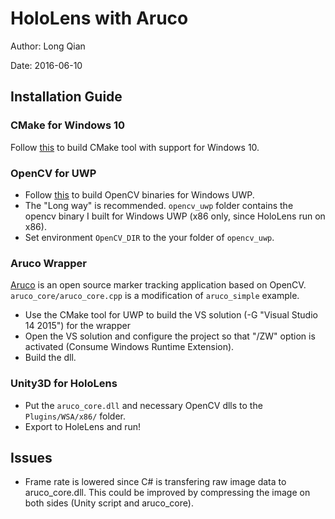 HoloLens with Aruco
===
Author: Long Qian

Date: 2016-06-10

## Installation Guide

### CMake for Windows 10
Follow [this](https://github.com/Microsoft/CMake/tree/feature/Win10) to build CMake tool with support for Windows 10.

### OpenCV for UWP
* Follow [this](https://blogs.msdn.microsoft.com/lucian/2015/11/27/opencv-building-uwp-binaries/) to build OpenCV binaries for Windows UWP.
* The "Long way" is recommended. ```opencv_uwp``` folder contains the opencv binary I built for Windows UWP (x86 only, since HoloLens run on x86).
* Set environment ```OpenCV_DIR``` to the your folder of ```opencv_uwp```.

### Aruco Wrapper
[Aruco](http://www.uco.es/investiga/grupos/ava/node/26) is an open source marker tracking application based on OpenCV. ```aruco_core/aruco_core.cpp``` is a modification of ```aruco_simple``` example.

* Use the CMake tool for UWP to build the VS solution (-G "Visual Studio 14 2015") for the wrapper
* Open the VS solution and configure the project so that "/ZW" option is activated (Consume Windows Runtime Extension).
* Build the dll.

### Unity3D for HoloLens
* Put the ```aruco_core.dll``` and necessary OpenCV dlls to the ```Plugins/WSA/x86/``` folder.
* Export to HoleLens and run!

## Issues
* Frame rate is lowered since C# is transfering raw image data to aruco_core.dll. This could be improved by compressing the image on both sides (Unity script and aruco_core).
